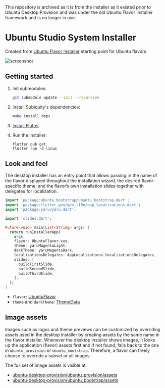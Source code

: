 This repository is archived as it is from the installer as it existed prior to Ubuntu Desktop Provision and was under the old Ubuntu Flavor Installer framework and is no longer in use.

# Ubuntu Studio System Installer

Created from [Ubuntu Flavor Installer](https://github.com/canonical/ubuntu-flavor-installer)
starting point for Ubuntu flavors.

![screenshot](.github/screenshot.png)

## Getting started

1. Init submodules:
    ```sh
    git submodule update --init --recursive
    ```

2. Install Subiquity's dependencies:
    ```sh
    make install_deps
    ```

3. [Install Flutter](https://docs.flutter.dev/get-started/install/linux)

4. Run the installer:
    ```
    flutter pub get
    flutter run -d linux
    ```

## Look and feel

The desktop installer has an entry point that allows passing in the name of the flavor displayed throughout the installation wizard, the desired flavor-specific theme, and the flavor’s own installation slides together with delegates for localization.

```dart
import 'package:ubuntu_bootstrap/ubuntu_bootstrap.dart';
import 'package:flutter_gen/gen_l10n/app_localizations.dart';
import 'package:yaru/yaru.dart';

import 'slides.dart';

Future<void> main(List<String> args) {
  return runInstallerApp(
    args,
    flavor: UbuntuFlavor.xxx,
    theme: yaruMagentaLight,
    darkTheme: yaruMagentaDark,
    localizationsDelegates: AppLocalizations.localizationsDelegates,
    slides: [
      buildFirstSlide,
      buildSecondSlide,
      buildThirdSlide,
    ],
  );
}
```

- `flavor`: [UbuntuFlavor](https://pub.dev/documentation/ubuntu_flavor/latest/ubuntu_flavor/UbuntuFlavor-class.html)
- `theme` and `darkTheme`: [ThemeData](https://api.flutter.dev/flutter/material/ThemeData-class.html)

## Image assets

Images such as logos and theme previews can be customized by overriding assets used in the desktop installer by creating assets by the same name in the flavor installer. Whenever the desktop installer shows images, it looks up the application (flavor) assets first and if not found, falls back to the one in `ubuntu_provision` or `ubuntu_bootstrap`. Therefore, a flavor can freely choose to override a subset or all images.

The full set of image assets is visible at:
- [ubuntu-desktop-provision/ubuntu_provision/assets](https://github.com/canonical/ubuntu-desktop-provision/tree/main/packages/ubuntu_provision/assets)
- [ubuntu-desktop-provision/ubuntu_bootstrap/assets](https://github.com/canonical/ubuntu-desktop-provision/tree/main/packages/ubuntu_bootstrap/assets)
